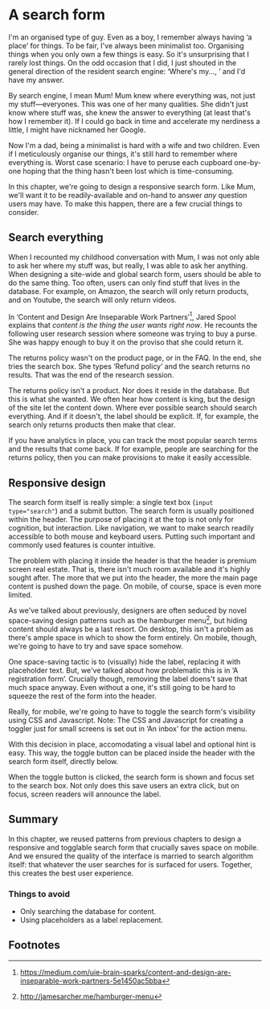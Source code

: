 # A search form

I'm an organised type of guy. Even as a boy, I remember always having ‘a place’ for things. To be fair, I've always been minimalist too. Organising things when you only own a few things is easy. So it's unsurprising that I rarely lost things. On the odd occasion that I did, I just shouted in the general direction of the resident search engine: ‘Where's my..., ’ and I'd have my answer.

By search engine, I mean Mum! Mum knew where everything was, not just my stuff—everyones. This was one of her many qualities. She didn't just know where stuff was, she knew the answer to everything (at least that's how I remember it). If I could go back in time and accelerate my nerdiness a little, I might have nicknamed her Google.

Now I'm a dad, being a minimalist is hard with a wife and two children. Even if I meticulously organise our things, it's still hard to remember where everything is. Worst case scenario: I have to peruse each cupboard one-by-one hoping that the thing hasn't been lost which is time-consuming.

In this chapter, we're going to design a responsive search form. Like Mum, we'll want it to be readily-available and on-hand to answer *any* question users may have. To make this happen, there are a few crucial things to consider.

## Search everything

When I recounted my childhood conversation with Mum, I was not only able to ask her where my stuff was, but really, I was able to ask her anything. When designing a site-wide and global search form, users should be able to do the same thing. Too often, users can only find stuff that lives in the database. For example, on Amazon, the search will only return products, and on Youtube, the search will only return videos.

In ‘Content and Design Are Inseparable Work Partners’[^1], Jared Spool explains that *content is the thing the user wants right now*. He recounts the following user research session where someone was trying to buy a purse. She was happy enough to buy it on the proviso that she could return it.

The returns policy wasn't on the product page, or in the FAQ. In the end, she tries the search box. She types ‘Refund policy’ and the search returns no results. That was the end of the research session.

The returns policy isn't a product. Nor does it reside in the database. But this is what she wanted. We often hear how content is king, but the design of the site let the content down. Where ever possible search should search everything. And if it doesn't, the label should be explicit. If, for example, the search only returns products then make that clear.

If you have analytics in place, you can track the most popular search terms and the results that come back. If for example, people are searching for the returns policy, then you can make provisions to make it easily accessible.

## Responsive design

The search form itself is really simple: a single text box (`input type="search"`) and a submit button. The search form is usually positioned within the header. The purpose of placing it at the top is not only for cognition, but interaction. Like navigation, we want to make search readily accessible to both mouse and keyboard users. Putting such important and commonly used features is counter intuitive.

The problem with placing it inside the header is that the header is premium screen real estate. That is, there isn't much room available and it's highly sought after. The more that we put into the header, the more the main page content is pushed down the page. On mobile, of course, space is even more limited.

As we've talked about previously, designers are often seduced by novel space-saving design patterns such as the hamburger menu[^2], but hiding content should always be a last resort. On desktop, this isn't a problem as there's ample space in which to show the form entirely. On mobile, though, we're going to have to try and save space somehow.

One space-saving tactic is to (visually) hide the label, replacing it with placeholder text. But, we've talked about how problematic this is in ‘A registration form’. Crucially though, removing the label doens't save that much space anyway. Even without a one, it's still going to be hard to squeeze the rest of the form into the header.

Really, for mobile, we're going to have to toggle the search form's visibility using CSS and Javascript.  Note: The CSS and Javascript for creating a toggler just for small screens is set out in ‘An inbox’ for the action menu.

With this decision in place, accomodating a visual label and optional hint is easy. This way, the toggle button can be placed inside the header with the search form itself, directly below.

When the toggle button is clicked, the search form is shown and focus set to the search box. Not only does this save users an extra click, but on focus, screen readers will announce the label.

## Summary

In this chapter, we reused patterns from previous chapters to design a responsive and togglable search form that crucially saves space on mobile. And we ensured the quality of the interface is married to search algorithm itself: that whatever the user searches for is surfaced for users. Together, this creates the best user experience.

### Things to avoid

- Only searching the database for content.
- Using placeholders as a label replacement.

## Footnotes

[^1]: https://medium.com/uie-brain-sparks/content-and-design-are-inseparable-work-partners-5e1450ac5bba
[^2]: http://jamesarcher.me/hamburger-menu
